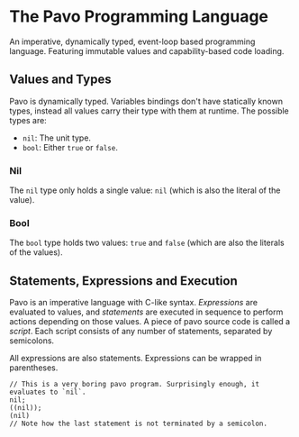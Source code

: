 # The Pavo Programming Language

An imperative, dynamically typed, event-loop based programming language. Featuring immutable values and capability-based code loading.

## Values and Types

Pavo is dynamically typed. Variables bindings don't have statically known types, instead all values carry their type with them at runtime. The possible types are:

- `nil`: The unit type.
- `bool`: Either `true` or `false`.

### Nil

The `nil` type only holds a single value: `nil` (which is also the literal of the value).

### Bool

The `bool` type holds two values: `true` and `false` (which are also the literals of the values).

## Statements, Expressions and Execution

Pavo is an imperative language with C-like syntax. *Expressions* are evaluated to values, and *statements* are executed in sequence to perform actions depending on those values. A piece of pavo source code is called a *script*. Each script consists of any number of statements, separated by semicolons.

All expressions are also statements. Expressions can be wrapped in parentheses.

```pavo
// This is a very boring pavo program. Surprisingly enough, it evaluates to `nil`.
nil;
((nil));
(nil)
// Note how the last statement is not terminated by a semicolon.
```
